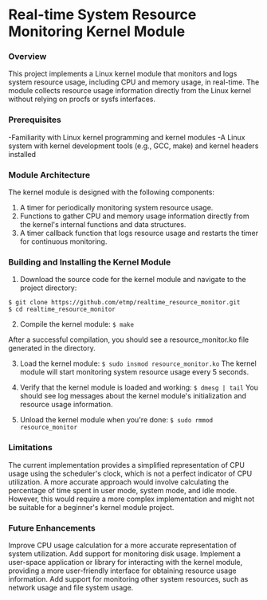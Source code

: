# Real-time System Resource Monitoring Kernel Module


### Overview
This project implements a Linux kernel module that monitors and logs system resource usage, including CPU and memory usage, in real-time. The module collects resource usage information directly from the Linux kernel without relying on procfs or sysfs interfaces.

### Prerequisites
-Familiarity with Linux kernel programming and kernel modules
-A Linux system with kernel development tools (e.g., GCC, make) and kernel headers installed

### Module Architecture
The kernel module is designed with the following components:

1. A timer for periodically monitoring system resource usage.
2. Functions to gather CPU and memory usage information directly from the kernel's internal functions and data structures.
3. A timer callback function that logs resource usage and restarts the timer for continuous monitoring.

### Building and Installing the Kernel Module
1. Download the source code for the kernel module and navigate to the project directory:
```
$ git clone https://github.com/etmp/realtime_resource_monitor.git
$ cd realtime_resource_monitor
```

2. Compile the kernel module:
`$ make`

After a successful compilation, you should see a resource_monitor.ko file generated in the directory.

3. Load the kernel module:
`$ sudo insmod resource_monitor.ko`
The kernel module will start monitoring system resource usage every 5 seconds.

4. Verify that the kernel module is loaded and working:
`$ dmesg | tail`
You should see log messages about the kernel module's initialization and resource usage information.

5. Unload the kernel module when you're done:
`$ sudo rmmod resource_monitor`


### Limitations
The current implementation provides a simplified representation of CPU usage using the scheduler's clock, which is not a perfect indicator of CPU utilization. A more accurate approach would involve calculating the percentage of time spent in user mode, system mode, and idle mode. However, this would require a more complex implementation and might not be suitable for a beginner's kernel module project.

### Future Enhancements
Improve CPU usage calculation for a more accurate representation of system utilization.
Add support for monitoring disk usage.
Implement a user-space application or library for interacting with the kernel module, providing a more user-friendly interface for obtaining resource usage information.
Add support for monitoring other system resources, such as network usage and file system usage.
